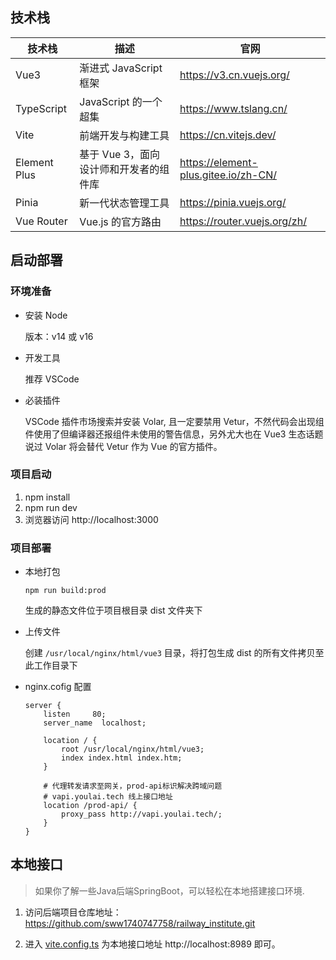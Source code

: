 ## 技术栈

| 技术栈 | 描述 | 官网 |
| --- | --- | --- |
| Vue3 | 渐进式 JavaScript 框架 | https://v3.cn.vuejs.org/ |
| TypeScript | JavaScript 的一个超集 | https://www.tslang.cn/ |
| Vite | 前端开发与构建工具 | https://cn.vitejs.dev/ |
| Element Plus | 基于 Vue 3，面向设计师和开发者的组件库 | https://element-plus.gitee.io/zh-CN/ |
| Pinia | 新一代状态管理工具 | https://pinia.vuejs.org/ |
| Vue Router | Vue.js 的官方路由 | https://router.vuejs.org/zh/ |


## 启动部署

### 环境准备

- 安装 Node

  版本：v14 或 v16

- 开发工具

  推荐 VSCode

- 必装插件

  VSCode 插件市场搜索并安装 Volar, 且一定要禁用 Vetur，不然代码会出现组件使用了但编译器还报组件未使用的警告信息，另外尤大也在 Vue3 生态话题说过 Volar 将会替代 Vetur 作为 Vue 的官方插件。

### 项目启动

1. npm install
2. npm run dev
3. 浏览器访问 http://localhost:3000

### 项目部署

- 本地打包

  ```
  npm run build:prod
  ```

  生成的静态文件位于项目根目录 dist 文件夹下

- 上传文件

  创建 `/usr/local/nginx/html/vue3` 目录，将打包生成 dist 的所有文件拷贝至此工作目录下

- nginx.cofig 配置

  ```
  server {
      listen     80;
      server_name  localhost;

      location / {
          root /usr/local/nginx/html/vue3;
          index index.html index.htm;
      }

      # 代理转发请求至网关，prod-api标识解决跨域问题
      # vapi.youlai.tech 线上接口地址
      location /prod-api/ {
          proxy_pass http://vapi.youlai.tech/;
      }
  }

  ```
## 本地接口

> 如果你了解一些Java后端SpringBoot，可以轻松在本地搭建接口环境.

1. 访问后端项目仓库地址：https://github.com/sww1740747758/railway_institute.git

3. 进入 [vite.config.ts](vite.config.ts)  为本地接口地址 http://localhost:8989 即可。



